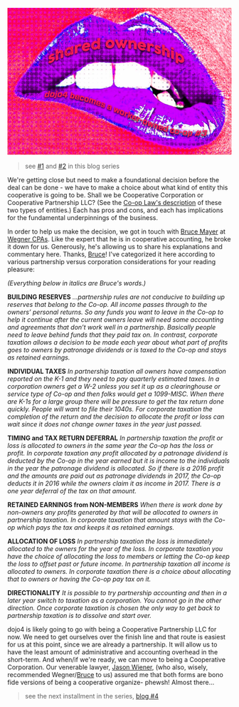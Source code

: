 ![dojo4_coop_blog3.jpg](assets/b.jpeg) 

> see [#1](http://dojo4.com/blog/on-the-lip-of-shared-ownership-dojo4-becomes-a-co-op-series-number-1) and [#2](http://dojo4.com/blog/on-the-lip-of-shared-ownership-dojo4-becomes-a-co-op-series-number-2) in this blog series

We're getting close but need to make a foundational decision before the deal can be done - we have to make a choice about what kind of entity this cooperative is going to be. Shall we be Cooperative Corporation or Cooperative Partnership LLC? (See the [Co-op Law's description](http://www.co-oplaw.org/governance-operations/entity/) of these two types of entities.) Each has pros and cons, and each has implications for the fundamental underpinnings of the business. 

In order to help us make the decision, we got in touch with [Bruce Mayer](https://www.wegnercpas.com/employee/bruce-mayer) at [Wegner CPAs](https://www.wegnercpas.com/). Like the expert that he is in cooperative accounting, he broke it down for us. Generously, he's allowing us to share his explanations and commentary here. Thanks, [Bruce](http://www.grocer.coop/articles/patronage-dividends-primer)! I've categorized it here according to various partnership versus corporation considerations for your reading pleasure: 

*(Everything below in italics are Bruce's words.)*

 
**BUILDING RESERVES**
*...partnership rules are not conducive to building up reserves that belong to the Co-op.  All income passes through to the owners’ personal returns.  So any funds you want to leave in the Co-op to help it continue after the current owners leave will need some accounting and agreements that don’t work well in a partnership. Basically people need to leave behind funds that they paid tax on.  In contrast, corporate taxation allows a decision to be made each year about what part of profits goes to owners by patronage dividends or is taxed to the Co-op and stays as retained earnings.*
 
**INDIVIDUAL TAXES** 
*In partnership taxation all owners have compensation reported on the K-1 and they need to pay quarterly estimated taxes.  In a corporation owners get a W-2 unless you set it up as a clearinghouse or service type of Co-op and then folks would get a 1099-MISC. When there are K-1s for a large group there will be pressure to get the tax return done quickly.  People will want to file their 1040s.  For corporate taxation the completion of the return and the decision to allocate the profit or loss can wait since it does not change owner taxes in the year just passed.*  
 
**TIMING and TAX RETURN DEFERRAL**
*In partnership taxation the profit or loss is allocated to owners in the same year the Co-op has the loss or profit.  In corporate taxation any profit allocated by a patronage dividend is deducted by the Co-op in the year earned but it is income to the individuals in the year the patronage dividend is allocated.  So if there is a 2016 profit and the amounts are paid out as patronage dividends in 2017, the Co-op deducts it in 2016 while the owners claim it as income in 2017.  There is a one year deferral of the tax on that amount.*
 
**RETAINED EARNINGS from NON-MEMBERS**
*When there is work done by non-owners any profits generated by that will be allocated to owners in partnership taxation.  In corporate taxation that amount stays with the Co-op which pays the tax and keeps it as retained earnings.* 
 
**ALLOCATION OF LOSS**
*In partnership taxation the loss is immediately allocated to the owners for the year of the loss.  In corporate taxation you have the choice of allocating the loss to members or letting the Co-op keep the loss to offset past or future income. In partnership taxation all income is allocated to owners.  In corporate taxation there is a choice about allocating that to owners or having the Co-op pay tax on it.*

**DIRECTIONALITY**
*It is possible to try partnership accounting and then in a later year switch to taxation as a corporation.  You cannot go in the other direction.  Once corporate taxation is chosen the only way to get back to partnership taxation is to dissolve and start over.*

dojo4 is likely going to go with being a Cooperative Partnership LLC for now. We need to get ourselves over the finish line and that route is easiest for us at this point, since we are already a partnership. It will allow us to have the least amount of administrative and accounting overhead in the short-term. And when/if we're ready, we can move to being a Cooperative Corporation. Our venerable lawyer, [Jason Wiener](http://www.ccd.coop/team_item/jason-wiener-esq/), (who also, wisely, recommended Wegner/[Bruce](http://www.thenews.coop/tag/bruce-mayer/) to us) assured me that both forms are bono fide versions of being a cooperative organize- phewsh! Almost there...

> see the next installment in the series, [blog #4](http://dojo4.com/blog/on-the-lip-of-shared-ownership-dojo4-becomes-a-co-op-series-number-4)